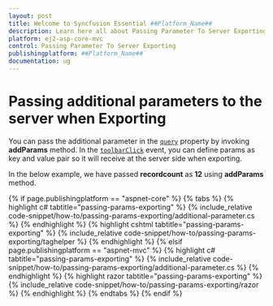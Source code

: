 ```yaml
---
layout: post
title: Welcome to Syncfusion Essential ##Platform_Name##
description: Learn here all about Passing Parameter To Server Exporting of Syncfusion Essential ##Platform_Name## widgets based on HTML5 and jQuery.
platform: ej2-asp-core-mvc
control: Passing Parameter To Server Exporting
publishingplatform: ##Platform_Name##
documentation: ug
---
```



# Passing additional parameters to the server when Exporting

You can pass the additional parameter in the [`query`](https://help.syncfusion.com/cr/aspnetcore-js2/Syncfusion.EJ2.Grids.Grid.html#Syncfusion_EJ2_Grids_Grid_Query) property by invoking **addParams** method. In the [`toolbarClick`](https://help.syncfusion.com/cr/aspnetcore-js2/Syncfusion.EJ2.Grids.Grid.html#Syncfusion_EJ2_Grids_Grid_ToolbarClick) event, you can define params as key and value pair so it will receive at the server side when exporting.

In the below example, we have passed **recordcount** as **12** using **addParams** method.

{% if page.publishingplatform == "aspnet-core" %}
{% tabs %}
{% highlight c# tabtitle="passing-params-exporting" %}
{% include_relative code-snippet/how-to/passing-params-exporting/additional-parameter.cs %}
{% endhighlight %}
{% highlight cshtml tabtitle="passing-params-exporting" %}
{% include_relative code-snippet/how-to/passing-params-exporting/taghelper %}
{% endhighlight %}
{% elsif page.publishingplatform == "aspnet-mvc" %}
{% highlight c# tabtitle="passing-params-exporting" %}
{% include_relative code-snippet/how-to/passing-params-exporting/additional-parameter.cs %}
{% endhighlight %}
{% highlight razor tabtitle="passing-params-exporting" %}
{% include_relative code-snippet/how-to/passing-params-exporting/razor %}
{% endhighlight %}
{% endtabs %}
{% endif %}

